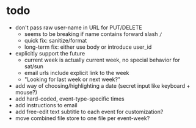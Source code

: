 # todo

- don't pass raw user-name in URL for PUT/DELETE
  - seems to be breaking if name contains forward slash `/`
  - quick fix: sanitize/format
  - long-term fix: either use body or introduce user_id
- explicitly support the future
  - current week is actually current week, no special behavior for sat/sun
  - email urls include explicit link to the week
  - "Looking for last week or next week?"
- add way of choosing/highlighting a date (secret input like keyboard + mouse?)
- add hard-coded, event-type-specific times
- add instructions to email
- add free-edit text subtitle to each event for customization?
- move combined file store to one file per event-week?
